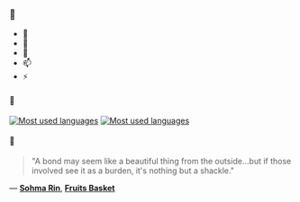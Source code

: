 ### 👋

- 🔭
- 🌱
- 💬
- 📫
- ⚡

#### 🧏

[![Most used languages](https://github-readme-stats-aynah.vercel.app/api/top-langs/?username=aynh&theme=solarized-dark&langs_count=6&layout=compact&hide_title=true)](https://github.com/anuraghazra/github-readme-stats#gh-dark-mode-only)
[![Most used languages](https://github-readme-stats-aynah.vercel.app/api/top-langs/?username=aynh&theme=solarized-light&langs_count=6&layout=compact&hide_title=true)](https://github.com/anuraghazra/github-readme-stats#gh-light-mode-only)

#### 💬

> "A bond may seem like a beautiful thing from the outside...but if those involved see it as a burden, it's nothing but a shackle."

&mdash; [**Sohma Rin**](https://myanimelist.net/character.php?q=Sohma%20Rin&cat=character), [**Fruits Basket**](https://myanimelist.net/search/all?q=Fruits%20Basket&cat=all)
